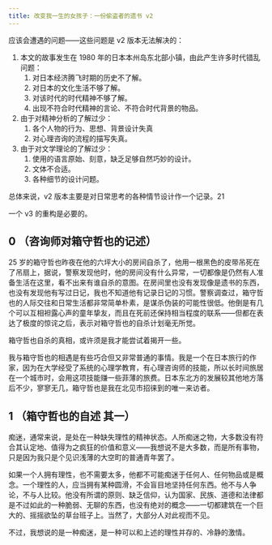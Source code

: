 ```yaml
---
title: 改变我一生的女孩子：一份偷盗者的遗书 v2
---
```


应该会遭遇的问题——这些问题是 v2 版本无法解决的：
  1. 本文的故事发生在 1980 年的日本本州岛东北部小镇，由此产生许多时代错乱问题：
     1. 对日本经济腾飞时期的历史不了解。
     2. 对日本的文化生活不够了解。
     3. 对该时代的时代精神不够了解。
     4. 出现不符合时代精神的言论、不符合时代背景的物品。
  2. 由于对精神分析的了解过少：
     1. 各个人物的行为、思想、背景设计失真
     2. 对心理咨询的流程的描写失真。
  3. 由于对文学理论的了解过少：
     1. 使用的语言原始、刻意，缺乏足够自然巧妙的设计。
     2. 文体不合适。
     3. 各种细节的设计问题。

总体来说，v2 版本主要是对日常思考的各种情节设计作一个记录。21

一个 v3 的重构是必要的。

## 0 （咨询师对箱守哲也的记述）

25 岁的箱守哲也昨夜在他的六坪大小的房间自杀了，他用一根黑色的皮带吊死在了吊扇上，据说，警察发现他时，他的房间没有什么异常，一切都像是仍然有人准备生活在这里，看不出来有谁自杀的意图。在房间里也没有发现像是遗书的东西，也没有发现他有写过日记，我也不知道他有记录日记的习惯。警察调查过，箱守哲也的人际交往和日常生活都非常简单朴素，是谋杀伪装的可能性很低。他倒是有几个可以互相袒露心声的童年挚友，而且在死前还保持相当程度的联系——但都在表达了极度的惊诧之后，表示对箱守哲也的自杀计划毫无所觉。

箱守哲也自杀的真相，或许须是我才能尝试着揭开一些。

我与箱守哲也的相遇是有些巧合但又非常普通的事情。我是一个在日本旅行的作家，因为在大学经受了系统的心理学教育，有心理咨询师的技能，所以长时间旅居在一个城市时，会用这项技能赚一些菲薄的旅费。日本东北方的发展较其他地方落后不少，寥寥无几，箱守哲也是我在北见市招徕到的唯一来访者。

<!-- hm总是在评估别人的智力和能力（这表现在他形容别人的形容词、以及发出的一些感慨，如xxx笨得让人不耐）；，这对咨询师也不例外。并且，箱守总是把其他人想的、描绘得相当的愚笨。咨询师也是一个被看轻的人，而事实也如此，咨询师算不上愚笨，但是也普普通通，他不懂箱守的脑回路，但是他也并不认为箱守有多么超出常人的智力(确实如此，hm只是有自己的脆弱的评价体系。） -->

<!-- hm缺乏自我，hm幼年的需求是被封闭的，所以当他长大的时候，没有自己的人格和目标，自己形不成任何感受。于是，他去认识了许多人，把那些人的目标“偷过来”变成自己的目标和需求，偷盗别人的人格，偷盗别人的梦想。 -->

## 1 （箱守哲也的自述 其一）

痴迷，通常来说，是处在一种缺失理性的精神状态。人所痴迷之物，大多数没有符合其认定地、值得为之疯狂的价值和意义——我想说不是大多数，而是所有事物，只是因为我只是个见识浅薄的大空町的普通青年罢了。

如果一个人拥有理性，也不需要太多，他都不可能痴迷于任何人、任何物品或是概念。一个理性的人，应当拥有某种圆滑，不会盲目地坚持任何东西。他不与人争论，不与人比较。他没有所谓的原则、缺乏信仰，认为国家、民族、道德和法律都是不过如此的一种脆弱、无聊的东西，也没有绝对的概念——一切都建筑在一个巨大的、摇摇欲坠的草台班子上。当然了，大部分人对此视而不见。

不过，我想说的是一种痴迷，是一种可以和上述的理性并存的、冷静的激情。
<!-- 这种激情在hm智识的增长、见识的增加，愈发变的脆弱。所以他拼命地缝缝补补mk的影子。 -->

<!-- 小时候的家境贫困与真纪在生活中带来的震撼。于是，发现了生活中各种阻止找到mk的阻力。 -->

<!-- 不停地在幻想中见面。疯狂的寻找生活中mk的影子。 -->

<!-- 后来经历了许多个女性，在她们身上寻找真纪的影子，内心中不断对比，不断思考此时的真纪在做什么。哲也真实的思维非常的冷酷，他瞧不起那些女性，从不袒露真心，只是漫无目的充满厌烦地和她们相处和凿 -->

<!-- 结局是哲也终于在一个深爱着他、但平平无奇的女性的共同生活下逐渐放弃了荒谬的逐想，重新获得了爱人的能力；但是突然长大的真纪又回到了大空町，哲也丝毫不顾之前的所思所想，直接花光了所有积蓄努力追求真纪（在此之前极其节俭、抠门），在3-9个月后莫名自杀 -->

<!-- 真爱最难得到怪圈：一个人越是遇到自己的一生挚爱，就越潇洒不起来，无论说话还是做事都束手束脚的，顾忌颇多，生怕自己哪里没有做好而招致厌烦（经常陷入无尽的思维内耗，反思自己是不是哪里没说好，哪里做的有问题不够慷慨、没有做到完美之类的，但是又无法得到验证）；却想把自己最软弱的部分给她看，导致没有办法吸引到这位挚爱。碰到不是很喜爱的，随便聊一聊、套路一下，反而更容易获得青睐、最终走到一起。 -->